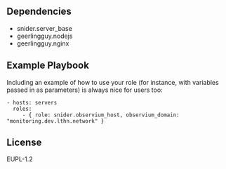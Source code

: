 Dependencies
------------

- snider.server_base
- geerlingguy.nodejs
- geerlingguy.nginx

Example Playbook
----------------

Including an example of how to use your role (for instance, with variables passed in as parameters) is always nice for users too:

    - hosts: servers
      roles:
         - { role: snider.observium_host, observium_domain: "monitoring.dev.lthn.network" }

License
-------

EUPL-1.2

